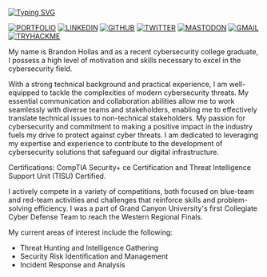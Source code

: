 [![Typing SVG](https://readme-typing-svg.demolab.com?font=SOURCE+SANS+PRO&weight=700&size=60&pause=1000&color=F7F7F7&center=true&vCenter=true&width=1573&height=100&lines=Hello+World!+%F0%9F%91%8B%F0%9F%8F%BB)](https://git.io/typing-svg)

[![PORTFOLIO](https://img.shields.io/badge/Portfolio-F27507?style=for-the-badge&logo=safari&logoColor=white)](https://fazqix.github.io/)
[![LINKEDIN](https://img.shields.io/badge/LinkedIn-0077B5?style=for-the-badge&logo=linkedin&logoColor=white)](https://linkedin.com/in/brandon-hollas/)
[![GITHUB](https://img.shields.io/badge/GitHub-570094?style=for-the-badge&logo=github&logoColor=white)](https://github.com/Fazqix)
[![TWITTER](https://img.shields.io/badge/Twitter-000000?style=for-the-badge&logo=X&logoColor=white)](https://twitter.com/Fazqix)
[![MASTODON](https://img.shields.io/badge/Mastodon-E60E0E?style=for-the-badge&logo=Mastodon&logoColor=white)](https://infosec.exchange/@Fazqix)
[![GMAIL](https://img.shields.io/badge/Gmail-E0E0E0?style=for-the-badge&logo=gmail&logoColor=red)](mailto:brandon.hollas@gmail.com)
[![TRYHACKME](https://img.shields.io/badge/TryHackMe-79D200?style=for-the-badge&logo=tryhackme&logoColor=White)](https://tryhackme.com/p/Fazqix)

My name is Brandon Hollas and as a recent cybersecurity college graduate, I possess a high level of motivation and skills necessary to excel in the cybersecurity field. 

With a strong technical background and practical experience, I am well-equipped to tackle the complexities of modern cybersecurity threats. My essential communication and collaboration abilities allow me to work seamlessly with diverse teams and stakeholders, enabling me to effectively translate technical issues to non-technical stakeholders. My passion for cybersecurity and commitment to making a positive impact in the industry fuels my drive to protect against cyber threats. I am dedicated to leveraging my expertise and experience to contribute to the development of cybersecurity solutions that safeguard our digital infrastructure.

Certifications: CompTIA Security+ ce Certification and Threat Intelligence Support Unit (TISU) Certified.

I actively compete in a variety of competitions, both focused on blue-team and red-team activities and challenges that reinforce skills and problem-solving efficiency. I was a part of Grand Canyon University's first Collegiate Cyber Defense Team to reach the Western Regional Finals.

My current areas of interest include the following:
- Threat Hunting and Intelligence Gathering
- Security Risk Identification and Management
- Incident Response and Analysis

